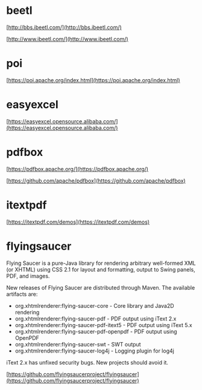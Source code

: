 # beetl

[http://bbs.ibeetl.com/](http://bbs.ibeetl.com/)

[http://www.ibeetl.com/](http://www.ibeetl.com/)

# poi

[https://poi.apache.org/index.html](https://poi.apache.org/index.html)

# easyexcel

[https://easyexcel.opensource.alibaba.com/](https://easyexcel.opensource.alibaba.com/)

# pdfbox

[https://pdfbox.apache.org/](https://pdfbox.apache.org/)

[https://github.com/apache/pdfbox](https://github.com/apache/pdfbox)

# itextpdf

[https://itextpdf.com/demos](https://itextpdf.com/demos)

# flyingsaucer

Flying Saucer is a pure-Java library for rendering arbitrary well-formed XML (or XHTML) using CSS
2.1 for layout and formatting, output to Swing panels, PDF, and images.

New releases of Flying Saucer are distributed through Maven. The available artifacts are:

* org.xhtmlrenderer:flying-saucer-core - Core library and Java2D rendering
* org.xhtmlrenderer:flying-saucer-pdf - PDF output using iText 2.x
* org.xhtmlrenderer:flying-saucer-pdf-itext5 - PDF output using iText 5.x
* org.xhtmlrenderer:flying-saucer-pdf-openpdf - PDF output using OpenPDF
* org.xhtmlrenderer:flying-saucer-swt - SWT output
* org.xhtmlrenderer:flying-saucer-log4j - Logging plugin for log4j

iText 2.x has unfixed security bugs. New projects should avoid it.

[https://github.com/flyingsaucerproject/flyingsaucer](https://github.com/flyingsaucerproject/flyingsaucer)
